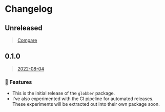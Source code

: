 # Changelog

## Unreleased

> [Compare](https://github.com/ifiokjr/globber/compare/0.1.0...HEAD)

## 0.1.0

> [2022-08-04](https://github.com/ifiokjr/globber/compare/87e47c7...0.1.0)

### 🎉 Features

- This is the initial release of the `globber` package.
- I've also experimented with the CI pipeline for automated releases. These experiments will be extracted out into their own package soon.
